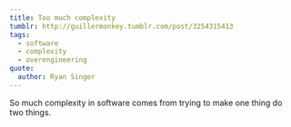 ```yaml
---
title: Too much complexity
tumblr: http://guillermonkey.tumblr.com/post/3254315413
tags:
  - software
  - complexity
  - overengineering
quote:
  author: Ryan Singer
---
```


So much complexity in software comes from trying to make one thing do two things.
